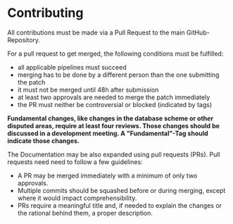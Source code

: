 # Contributing

All contributions must be made via a Pull Request to the main GitHub-Repository.

For a pull request to get merged, the following conditions must be fulfilled:

- all applicable pipelines must succeed
- merging has to be done by a different person than the one submitting the patch
- it must not be merged until 48h after submission
- at least two approvals are needed to merge the patch immediately
- the PR must neither be controversial or blocked (indicated by tags)

**Fundamental changes, like changes in the database scheme or other disputed areas, require at least four reviews. Those changes should be discussed in a development meeting. A "Fundamental"-Tag should indicate those changes.**

The Documentation may be also expanded using pull requests (PRs). Pull requests need need to follow a few guidelines:

- A PR may be merged immediately with a minimum of only two approvals.
- Multiple commits should be squashed before or during merging, except where it would impact comprehensibility.
- PRs require a meaningful title and, if needed to explain the changes or the rational behind them, a proper description.
